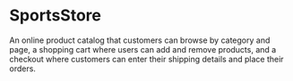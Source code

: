 # SportsStore
An online product catalog that customers can browse by category and page, a shopping cart where users can add and remove products, and a checkout where customers can enter their shipping details and place their orders.
